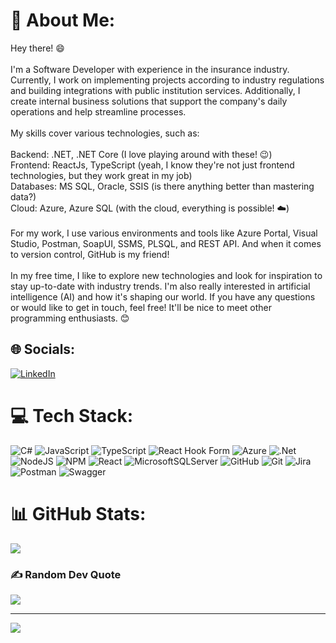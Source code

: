 # 💫 About Me:
Hey there! 😄<br><br>I'm a Software Developer with experience in the insurance industry. Currently, I work on implementing projects according to industry regulations and building integrations with public institution services. Additionally, I create internal business solutions that support the company's daily operations and help streamline processes.<br><br>My skills cover various technologies, such as:<br><br>Backend: .NET, .NET Core (I love playing around with these! 😉)<br>Frontend: ReactJs, TypeScript (yeah, I know they're not just frontend technologies, but they work great in my job)<br>Databases: MS SQL, Oracle, SSIS (is there anything better than mastering data?)<br>Cloud: Azure, Azure SQL (with the cloud, everything is possible! ☁️)<br><br>For my work, I use various environments and tools like Azure Portal, Visual Studio, Postman, SoapUI, SSMS, PLSQL, and REST API. And when it comes to version control, GitHub is my friend!<br><br>In my free time, I like to explore new technologies and look for inspiration to stay up-to-date with industry trends. I'm also really interested in artificial intelligence (AI) and how it's shaping our world. If you have any questions or would like to get in touch, feel free! It'll be nice to meet other programming enthusiasts. 😊


## 🌐 Socials:
[![LinkedIn](https://img.shields.io/badge/LinkedIn-%230077B5.svg?logo=linkedin&logoColor=white)](https://linkedin.com/in/https://www.linkedin.com/in/tomasz-bronk/) 

# 💻 Tech Stack:
![C#](https://img.shields.io/badge/c%23-%23239120.svg?style=for-the-badge&logo=csharp&logoColor=white) ![JavaScript](https://img.shields.io/badge/javascript-%23323330.svg?style=for-the-badge&logo=javascript&logoColor=%23F7DF1E) ![TypeScript](https://img.shields.io/badge/typescript-%23007ACC.svg?style=for-the-badge&logo=typescript&logoColor=white) ![React Hook Form](https://img.shields.io/badge/React%20Hook%20Form-%23EC5990.svg?style=for-the-badge&logo=reacthookform&logoColor=white) ![Azure](https://img.shields.io/badge/azure-%230072C6.svg?style=for-the-badge&logo=microsoftazure&logoColor=white) ![.Net](https://img.shields.io/badge/.NET-5C2D91?style=for-the-badge&logo=.net&logoColor=white) ![NodeJS](https://img.shields.io/badge/node.js-6DA55F?style=for-the-badge&logo=node.js&logoColor=white) ![NPM](https://img.shields.io/badge/NPM-%23CB3837.svg?style=for-the-badge&logo=npm&logoColor=white) ![React](https://img.shields.io/badge/react-%2320232a.svg?style=for-the-badge&logo=react&logoColor=%2361DAFB) ![MicrosoftSQLServer](https://img.shields.io/badge/Microsoft%20SQL%20Server-CC2927?style=for-the-badge&logo=microsoft%20sql%20server&logoColor=white) ![GitHub](https://img.shields.io/badge/github-%23121011.svg?style=for-the-badge&logo=github&logoColor=white) ![Git](https://img.shields.io/badge/git-%23F05033.svg?style=for-the-badge&logo=git&logoColor=white) ![Jira](https://img.shields.io/badge/jira-%230A0FFF.svg?style=for-the-badge&logo=jira&logoColor=white) ![Postman](https://img.shields.io/badge/Postman-FF6C37?style=for-the-badge&logo=postman&logoColor=white) ![Swagger](https://img.shields.io/badge/-Swagger-%23Clojure?style=for-the-badge&logo=swagger&logoColor=white)
# 📊 GitHub Stats:
![](https://github-readme-stats.vercel.app/api/top-langs/?username=TomaszBronk&theme=dark&hide_border=false&include_all_commits=true&count_private=true&layout=compact)

### ✍️ Random Dev Quote
![](https://quotes-github-readme.vercel.app/api?type=horizontal&theme=radical)

---
[![](https://visitcount.itsvg.in/api?id=TomaszBronk&icon=0&color=1)](https://visitcount.itsvg.in)

<!-- Proudly created with GPRM ( https://gprm.itsvg.in ) -->
